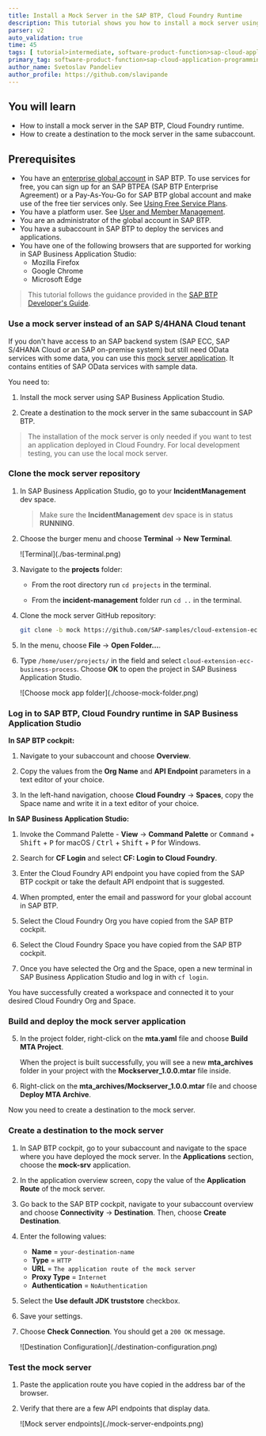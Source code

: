 ```yaml
---
title: Install a Mock Server in the SAP BTP, Cloud Foundry Runtime
description: This tutorial shows you how to install a mock server using SAP Business Application Studio and how to create a destination to the mock server in your SAP BTP subaccount.
parser: v2
auto_validation: true
time: 45
tags: [ tutorial>intermediate, software-product-function>sap-cloud-application-programming-model, programming-tool>node-js, software-product>sap-business-technology-platform]
primary_tag: software-product-function>sap-cloud-application-programming-model
author_name: Svetoslav Pandeliev
author_profile: https://github.com/slavipande
---
```


## You will learn

- How to install a mock server in the SAP BTP, Cloud Foundry runtime.
- How to create a destination to the mock server in the same subaccount.

## Prerequisites

- You have an [enterprise global account](https://help.sap.com/docs/btp/sap-business-technology-platform/getting-global-account#loiod61c2819034b48e68145c45c36acba6e) in SAP BTP. To use services for free, you can sign up for an SAP BTPEA (SAP BTP Enterprise Agreement) or a Pay-As-You-Go for SAP BTP global account and make use of the free tier services only. See [Using Free Service Plans](https://help.sap.com/docs/btp/sap-business-technology-platform/using-free-service-plans?version=Cloud).
- You have a platform user. See [User and Member Management](https://help.sap.com/docs/btp/sap-business-technology-platform/user-and-member-management).
- You are an administrator of the global account in SAP BTP.
- You have a subaccount in SAP BTP to deploy the services and applications.
- You have one of the following browsers that are supported for working in SAP Business Application Studio:
    - Mozilla Firefox
    - Google Chrome
    - Microsoft Edge

> This tutorial follows the guidance provided in the [SAP BTP Developer's Guide](https://help.sap.com/docs/btp/btp-developers-guide/what-is-btp-developers-guide).

### Use a mock server instead of an SAP S/4HANA Cloud tenant

If you don't have access to an SAP backend system (SAP ECC, SAP S/4HANA Cloud or an SAP on-premise system) but still need OData services with some data, you can use this [mock server application](https://github.com/SAP-samples/cloud-extension-ecc-business-process/blob/mock/README.md). It contains entities of SAP OData services with sample data.

You need to:

1. Install the mock server using SAP Business Application Studio.

2. Create a destination to the mock server in the same subaccount in SAP BTP.

> The installation of the mock server is only needed if you want to test an application deployed in Cloud Foundry. For local development testing, you can use the local mock server.

### Clone the mock server repository

1. In SAP Business Application Studio, go to your **IncidentManagement** dev space.

    > Make sure the **IncidentManagement** dev space is in status **RUNNING**.

2. Choose the burger menu and choose **Terminal** &rarr; **New Terminal**.

    <!-- border; size:540px --> ![Terminal](./bas-terminal.png)

3. Navigate to the **projects** folder:

    - From the root directory run `cd projects` in the terminal.

    - From the **incident-management** folder run `cd ..` in the terminal.

2. Clone the mock server GitHub repository:

    ```bash
    git clone -b mock https://github.com/SAP-samples/cloud-extension-ecc-business-process.git
    ```

3. In the menu, choose **File** &rarr; **Open Folder...**.

4. Type `/home/user/projects/` in the field and select `cloud-extension-ecc-business-process`. Choose **OK** to open the project in SAP Business Application Studio.

    <!-- border; size:540px --> ![Choose mock app folder](./choose-mock-folder.png)

### Log in to SAP BTP, Cloud Foundry runtime in SAP Business Application Studio

**In SAP BTP cockpit:**

1. Navigate to your subaccount and choose **Overview**.

2. Copy the values from the **Org Name** and **API Endpoint** parameters in a text editor of your choice.

3. In the left-hand navigation, choose **Cloud Foundry** &rarr; **Spaces**, copy the Space name and write it in a text editor of your choice.

**In SAP Business Application Studio:**

1. Invoke the Command Palette - **View** &rarr; **Command Palette** or <kbd>Command</kbd> + <kbd>Shift</kbd> + <kbd>P</kbd> for macOS / <kbd>Ctrl</kbd> + <kbd>Shift</kbd> + <kbd>P</kbd> for Windows.

2. Search for **CF Login** and select **CF: Login to Cloud Foundry**.

3. Enter the Cloud Foundry API endpoint you have copied from the SAP BTP cockpit or take the default API endpoint that is suggested.

4. When prompted, enter the email and password for your global account in SAP BTP.

5. Select the Cloud Foundry Org you have copied from the SAP BTP cockpit.

6. Select the Cloud Foundry Space you have copied from the SAP BTP cockpit.

7. Once you have selected the Org and the Space, open a new terminal in SAP Business Application Studio and log in with `cf login`.

You have successfully created a workspace and connected it to your desired Cloud Foundry Org and Space.

### Build and deploy the mock server application

5. In the project folder, right-click on the **mta.yaml** file and choose **Build MTA Project**.

    When the project is built successfully, you will see a new **mta_archives** folder in your project with the **Mockserver_1.0.0.mtar** file inside.

6. Right-click on the **mta_archives/Mockserver_1.0.0.mtar** file and choose **Deploy MTA Archive**.

Now you need to create a destination to the mock server.

### Create a destination to the mock server

1. In SAP BTP cockpit, go to your subaccount and navigate to the space where you have deployed the mock server. In the **Applications** section, choose the **mock-srv** application.

2. In the application overview screen, copy the value of the **Application Route** of the mock server.

3. Go back to the SAP BTP cockpit, navigate to your subaccount overview and choose **Connectivity** &rarr; **Destination**. Then, choose **Create Destination**.

1. Enter the following values:

      - **Name** = `your-destination-name`
      - **Type** = `HTTP`
      - **URL** = `The application route of the mock server`
      - **Proxy Type** = `Internet`
      - **Authentication** = `NoAuthentication`

2. Select the **Use default JDK truststore** checkbox.

3. Save your settings.

4. Choose **Check Connection**. You should get a `200 OK` message.

    <!-- border; size:540px --> ![Destination Configuration](./destination-configuration.png)

### Test the mock server

1. Paste the application route you have copied in the address bar of the browser.

2. Verify that there are a few API endpoints that display data.

    <!-- border; size:540px --> ![Mock server endpoints](./mock-server-endpoints.png)
